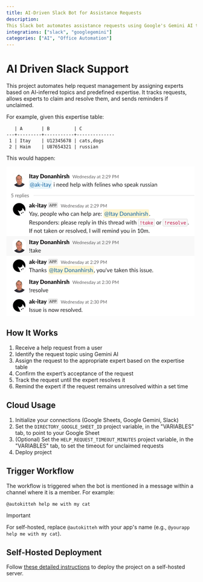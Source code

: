 ```yaml
---
title: AI-Driven Slack Bot for Assistance Requests
description:
This Slack bot automates assistance requests using Google's Gemini AI to categorize inquiries. Based on a predefined expertise table stored in a Google Sheet, the bot assigns the request to the appropriate expert. The expert can then use `!take` to claim the request and later mark it as resolved using `!resolve`.
integrations: ["slack", "googlegemini"]
categories: ["AI", "Office Automation"]
---
```


# AI Driven Slack Support

This project automates help request management by assigning experts based on AI-inferred topics and predefined expertise. It tracks requests, allows experts to claim and resolve them, and sends reminders if unclaimed.

For example, given this expertise table:

```
   | A       | B         | C
---+---------+-----------+--------------
 1 | Itay    | U12345678 | cats,dogs
 2 | Haim    | U87654321 | russian
```

This would happen:

![demo](./demo.png)

## How It Works

1. Receive a help request from a user
2. Identify the request topic using Gemini AI
3. Assign the request to the appropriate expert based on the expertise table
4. Confirm the expert’s acceptance of the request
5. Track the request until the expert resolves it
6. Remind the expert if the request remains unresolved within a set time

<!-- TODO: Is this explicitly needed since it's already at the top? -->
<!-- ## Create your Google Sheet

Create a Google Sheet containing the expertise table; it should look like this:

```
   | A       | B         | C
---+---------+-----------+--------------
 1 | Gizmo   | U12345678 | topic1,topic2
 2 | George  | U87654321 | topic3
``` -->

## Cloud Usage

1. Initialize your connections (Google Sheets, Google Gemini, Slack)
2. Set the `DIRECTORY_GOOGLE_SHEET_ID` project variable, in the "VARIABLES" tab, to point to your Google Sheet
3. (Optional) Set the `HELP_REQUEST_TIMEOUT_MINUTES` project variable, in the "VARIABLES" tab, to set the timeout for unclaimed requests
4. Deploy project

## Trigger Workflow

The workflow is triggered when the bot is mentioned in a message within a channel where it is a member. For example:

```
@autokitteh help me with my cat
```

> [!IMPORTANT]
> For self-hosted, replace `@autokitteh` with your app's name (e.g., `@yourapp help me with my cat`).

## Self-Hosted Deployment

Follow [these detailed instructions](https://docs.autokitteh.com/get_started/deployment) to deploy the project on a self-hosted server.










